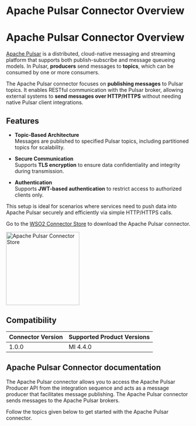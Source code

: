 # Apache Pulsar Connector Overview

# Apache Pulsar Connector Overview

[Apache Pulsar](https://pulsar.apache.org/docs/) is a distributed, cloud-native messaging and streaming platform that supports both publish-subscribe and message queueing models. In Pulsar, **producers** send messages to **topics**, which can be consumed by one or more consumers.

The Apache Pulsar connector focuses on **publishing messages** to Pulsar topics. It enables RESTful communication with the Pulsar broker, allowing external systems to **send messages over HTTP/HTTPS** without needing native Pulsar client integrations.

## Features

- **Topic-Based Architecture**  
  Messages are published to specified Pulsar topics, including partitioned topics for scalability.

- **Secure Communication**  
  Supports **TLS encryption** to ensure data confidentiality and integrity during transmission.

- **Authentication**  
  Supports **JWT-based authentication** to restrict access to authorized clients only.

This setup is ideal for scenarios where services need to push data into Apache Pulsar securely and efficiently via simple HTTP/HTTPS calls.

Go to the <a target="_blank" href="https://store.wso2.com/connector/esb-connector-kafka">WSO2 Connector Store</a> to download the Apache Pulsar connector.

<img src="{{base_path}}/assets/img/integrate/connectors/pulsar/Apache-Pulsar-Connector-02.png" title="Apache Pulsar Connector Store" width="200" alt="Apache Pulsar Connector Store"/>

## Compatibility

| Connector Version | Supported Product Versions |
|-------------------|----------------------------|
| 1.0.0             | MI 4.4.0                   |

## Apache Pulsar Connector documentation

The Apache Pulsar connector allows you to access the Apache Pulsar Producer API from the integration sequence and acts as a message producer that facilitates message publishing. The Apache Pulsar connector sends messages to the Apache Pulsar brokers.

Follow the topics given below to get started with the Apache Pulsar connector.